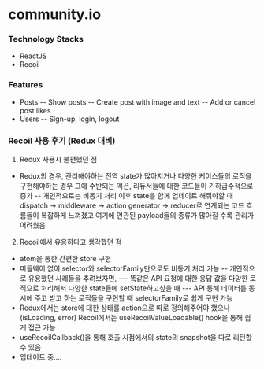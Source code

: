 # community.io

### Technology Stacks
- ReactJS
- Recoil

### Features
- Posts
-- Show posts
-- Create post with image and text
-- Add or cancel post likes
- Users
-- Sign-up, login, logout

### Recoil 사용 후기 (Redux 대비)
1. Redux 사용시 불편했던 점
- Redux의 경우, 관리해야하는 전역 state가 많아지거나 다양한 케이스들의 로직을 구현해야하는 경우 그에 수반되는 액션, 리듀서들에 대한 코드들이 기하급수적으로 증가
-- 개인적으로는 비동기 처리 이후 state를 함께 업데이트 해줘야할 때 dispatch -> middleware -> action generator -> reducer로 연계되는 코드 흐름들이 복잡하게 느껴졌고 여기에 연관된 payload들의 종류가 많아질 수록 관리가 어려웠음

2. Recoil에서 유용하다고 생각했던 점
- atom을 통한 간편한 store 구현 
- 미들웨어 없이 selector와 selectorFamily만으로도 비동기 처리 가능
-- 개인적으로 유용했던 사례들을 추려보자면,
--- 똑같은 API 요청에 대한 응답 값을 다양한 로직으로 처리해서 다양한 state들에 setState하고싶을 때
--- API 통해 데이터를 동시에 주고 받고 하는 로직들을 구현할 때 selectorFamily로 쉽게 구현 가능 
- Redux에서는 store에 대한 상태를 action으로 따로 정의해주어야 했으나(isLoading, error) Recoil에서는 useRecoilValueLoadable() hook을 통해 쉽게 접근 가능
- useRecoilCallback()을 통해 호출 시점에서의 state의 snapshot을 따로 리턴할 수 있음
- 업데이트 중....